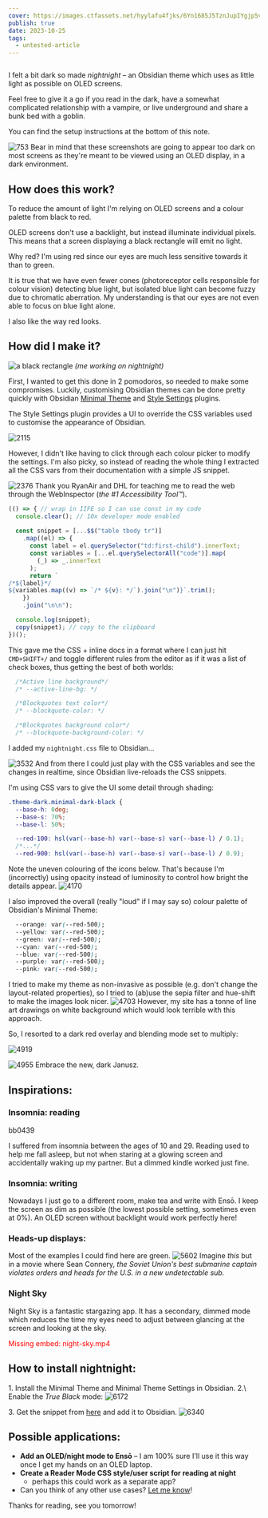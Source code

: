 ```yaml
---
cover: https://images.ctfassets.net/hyylafu4fjks/6Yn1685J5TznJupIYgjp5v/5faa9ffe8fd5d3d6513bbc55defa4064/Untitled_Artwork_13.png
publish: true
date: 2023-10-25
tags:
  - untested-article
---
```

<img src="https://www.potato.horse/_next/image?url=https%3A%2F%2Fimages.ctfassets.net%2Fhyylafu4fjks%2F6Yn1685J5TznJupIYgjp5v%2F5faa9ffe8fd5d3d6513bbc55defa4064%2FUntitled_Artwork_13.png&w=3840&q=75" alt=""/>

I felt a bit dark so made *nightnight* – an Obsidian theme which uses as little light as possible on OLED screens. 

Feel free to give it a go if you read in the dark, have a somewhat complicated relationship with a vampire, or live underground and share a bunk bed with a goblin. 

You can find the setup instructions at the bottom of this note.

![753](nightnight-screenshot-hero.webp)
Bear in mind that these screenshots are going to appear too dark on most screens as they're meant to be viewed using an OLED display, in a dark environment.

## How does this work?

To reduce the amount of light I'm relying on OLED screens and a colour palette from black to red.

OLED screens don't use a backlight, but instead illuminate individual pixels. This means that a screen displaying a black rectangle will emit no light. 

Why red? I'm using red since our eyes are much less sensitive towards it than to green. 

It is true that we have even fewer cones (photoreceptor cells responsible for colour vision) detecting blue light, but isolated blue light can become fuzzy due to chromatic aberration. My understanding is that our eyes are not even able to focus on blue light alone. 

I also like the way red looks. 

## How did I make it?

![a black rectangle](black-rectangle.png)
*(me working on nightnight)*


First, I wanted to get this done in 2 pomodoros, so needed to make some compromises. Luckily, customising Obsidian themes can be done pretty quickly with Obsidian [Minimal Theme](https://minimal.guide/home) and [Style Settings](https://minimal.guide/plugins/style-settings) plugins.

The Style Settings plugin provides a UI to override the CSS variables used to customise the appearance of Obsidian. 

![2115](style-settings-screenshot.png)

However, I didn't like having to click through each colour picker to modify the settings. I'm also picky, so instead of reading the whole thing I extracted all the CSS vars from their documentation with a simple JS snippet.

![2376](extract-obsidian-theme-vars.webp)
Thank you RyanAir and DHL for teaching me to read the web through the WebInspector (*the \#1 Accessibility Tool™*).

```javascript
(() => { // wrap in IIFE so I can use const in my code
  console.clear(); // 10x developer mode enabled
  
  const snippet = [...$$("table tbody tr")]
    .map((el) => {
      const label = el.querySelector("td:first-child").innerText;
      const variables = [...el.querySelectorAll("code")].map(
        (_) => _.innerText
      );
      return `
/*${label}*/            
${variables.map((v) => `/* ${v}: */`).join("\n")}`.trim();
    })
    .join("\n\n");

  console.log(snippet);
  copy(snippet); // copy to the clipboard
})();

```

This gave me the CSS + inline docs in a format where I can just hit `CMD+SHIFT+/` and toggle different rules from the editor as if it was a list of check boxes, thus getting the best of both worlds:

```css
  /*Active line background*/
  /* --active-line-bg: */

  /*Blockquotes text color*/
  /* --blockquote-color: */

  /*Blockquotes background color*/
  /* --blockquote-background-color: */
```

I added my `nightnight.css` file to Obsidian...

![3532](obsidian-appearance-snippets.png)
And from there I could just play with the CSS variables and see the changes in realtime, since Obsidian live-reloads the CSS snippets.

I'm using CSS vars to give the UI some detail through shading:

```css
.theme-dark.minimal-dark-black {
  --base-h: 0deg;
  --base-s: 70%;
  --base-l: 50%;

  --red-100: hsl(var(--base-h) var(--base-s) var(--base-l) / 0.1);
  /*...*/
  --red-900: hsl(var(--base-h) var(--base-s) var(--base-l) / 0.9);
```

Note the uneven colouring of the icons below. That's because I'm (incorrectly) using opacity instead of luminosity to control how bright the details appear. 
![4170](nightnight-icon-alpha-bug.webp)


I also improved the overall (really "loud" if I may say so) colour palette of Obsidian's Minimal Theme:

```css
  --orange: var(--red-500);
  --yellow: var(--red-500);
  --green: var(--red-500);
  --cyan: var(--red-500);
  --blue: var(--red-500);
  --purple: var(--red-500);
  --pink: var(--red-500);
```

I tried to make my theme as non-invasive as possible (e.g. don't change the layout-related properties), so I tried to (ab)use the sepia filter and hue-shift to make the images look nicer. 
![4703](nightnight-fish.webp)
However, my site has a tonne of line art drawings on white background which would look terrible with this approach.

So, I resorted to a dark red overlay and blending mode set to multiply:

![4919](nightnight-fish-multiply.webp)

![4955](nightnight-dark-janusz.webp)
Embrace the new, dark Janusz.

## Inspirations:

### Insomnia: reading

<span id="bb0439" class="link-marker">bb0439</span>

I suffered from insomnia between the ages of 10 and 29. Reading used to help me fall asleep, but not when staring at a glowing screen and accidentally waking up my partner. But a dimmed kindle worked just fine. 

### Insomnia: writing

Nowadays I just go to a different room, make tea and write with Ensō. I keep the screen as dim as possible (the lowest possible setting, sometimes even at 0%). An OLED screen without backlight would work perfectly here!


### Heads-up displays:

Most of the examples I could find here are green. 
![5602](Rockwell-CL601-CVS-CL605-PL21adv-HUD-Image_02_824x549.png)
Imagine *this* but in a movie where Sean Connery, *the Soviet Union's best submarine captain violates orders and heads for the U.S. in a new undetectable sub.* 

### Night Sky

Night Sky is a fantastic stargazing app. It has a secondary, dimmed mode which reduces the time my eyes need to adjust between glancing at the screen and looking at the sky.

<span style="color: red">Missing embed: night-sky.mp4</span>

## How to install nightnight:

1\. Install the Minimal Theme and Minimal Theme Settings in Obsidian.
2.\ Enable the *True Black* mode:
![6172](nightnight-minimal-theme-settings.webp)

3\. Get the snippet from [here](https://gist.github.com/paprikka/47204f1ddddd29039b2b72880f548ff2) and add it to Obsidian.
![6340](nightnight-snippets.webp)

## Possible applications:

- **Add an OLED/night mode to Ensō** – I am 100% sure I'll use it this way once I get my hands on an OLED laptop.
- **Create a Reader Mode CSS style/user script for reading at night**
	- perhaps this could work as a separate app?
- Can you think of any other use cases? [Let me know](mailto:hello@sonnet.io)!



Thanks for reading, see you tomorrow!
